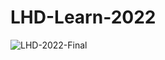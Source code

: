 # LHD-Learn-2022

![LHD-2022-Final](https://user-images.githubusercontent.com/81156510/137672727-0e651e88-c8bf-4c92-9b06-c5cdee2d5cc5.gif)
